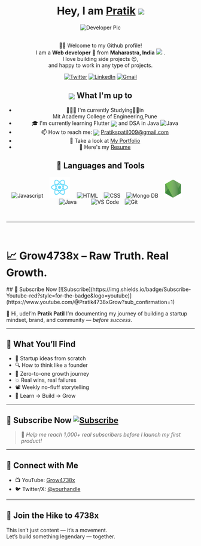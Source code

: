 <div align="center">
    <h1>Hey, I am <a href="https://pratiksp.netlify.app/" target="_blank">Pratik</a> <img
            src="https://media.giphy.com/media/hvRJCLFzcasrR4ia7z/giphy.gif" width="32"></h1>
    <img alt="Developer Pic"
        src="https://user-images.githubusercontent.com/49222186/110210369-58458c80-7eb7-11eb-9d6e-2129358b3098.png" width="350"/>
    <br/><br/>
    <p>🙏🏻 Welcome to my Github profile!<br />
        I am a <b>Web developer</b> 🚀 from <b>Maharastra, India</b> <img
            src="https://image.flaticon.com/icons/svg/551/551889.svg" width="14 " /> .<br />
        I love building side projects 😍, <br>and happy to work in any type of projects. </p>
    <div>
        <a href="" target="_blank"><img alt="Twitter"
                src="https://img.shields.io/badge/twitter-%231DA1F2.svg?&style=for-the-badge&logo=twitter&logoColor=white" /></a>
        <a href="www.linkedin.com/in/
pratik-patil-4738x
" target="_blank"><img alt="LinkedIn"
                src="https://img.shields.io/badge/linkedin-%230077B5.svg?&style=for-the-badge&logo=linkedin&logoColor=white" /></a>
        <a href="mailto:pratikspatil009@gmail.com" target="_blank"><img alt="Gmail"
                src="https://img.shields.io/badge/-Gmail-D14836?style=for-the-badge&logo=Gmail&logoColor=white" /></a>
        
       
    
</div>
                                
<div>
    <div>
        <h2><img align="center"
                src="https://emojis.slackmojis.com/emojis/images/1584726375/8272/blob-cool.gif?1584726375" width="28" />
            What I'm up to</h2>
        <ul>
            <li> 👨🏻‍💻 I'm currently Studying✍🏻in  <br>Mit Academy College of Engineering,Pune</li>
<!--             <li> 💬 Ask me about React <img align="center"
                    src="https://emojis.slackmojis.com/emojis/images/1473950148/1161/react.png?1473950148"
                    width="16" />, Javascript <img align="center"
                    src="https://emojis.slackmojis.com/emojis/images/1450441296/151/javascript.png?1450441296"
                    width="16" /></li> -->
            <li> 🎓 I'm currently learning Flutter <img align="center"
                    src="https://emojis.slackmojis.com/emojis/images/1533423362/4417/flutter.png?1533423362"
                    width="16" /> and DSA in Java   <img src="https://cdn.jsdelivr.net/npm/programming-languages-logos@0.0.3/src/java/java_64x64.png" width="17"
                alt="Java" /> </li>
            <li>📫 How to reach me: <img align="center"
                    src="https://emojis.slackmojis.com/emojis/images/1450319444/38/gmail.png?1450319444" width="17" />
                <a href="mailto:Pratikspatil009@gmail.com" target="_blank">Pratikspatil009@gmail.com</a></li>
            <li>👀 Take a look at <a href="https://pratiksp.netlify.app/" target="_blank">My Portfolio</a></li>
            <li>📄 Here's my <a href="" target="_blank">Resume</a></li>
        </ul>
    </div>
    <div>
        <h2>🧰 Languages and Tools</h2>
        <p align="center">
            <img src="https://upload.wikimedia.org/wikipedia/commons/9/99/Unofficial_JavaScript_logo_2.svg" width="48"
                alt="Javascript" />&nbsp;&nbsp;&nbsp
            <img src="https://raw.githubusercontent.com/github/explore/80688e429a7d4ef2fca1e82350fe8e3517d3494d/topics/react/react.png"
                alt="React.js" width="55" />
            &nbsp;&nbsp;&nbsp
            <img src="https://upload.wikimedia.org/wikipedia/commons/6/61/HTML5_logo_and_wordmark.svg" alt="HTML"
                width="48" />&nbsp;&nbsp;&nbsp
            <img src="https://upload.wikimedia.org/wikipedia/commons/d/d5/CSS3_logo_and_wordmark.svg" alt="CSS"
                width="35" />&nbsp;&nbsp;&nbsp
            <img src="https://avatars1.githubusercontent.com/u/45120?s=200&v=4" alt="Mongo DB"
                width="48" />&nbsp;&nbsp;&nbsp
            <img src="https://raw.githubusercontent.com/github/explore/80688e429a7d4ef2fca1e82350fe8e3517d3494d/topics/nodejs/nodejs.png"
                alt="Node.js" width="48" />&nbsp;&nbsp;&nbsp
            &nbsp;
            <img src="https://cdn.jsdelivr.net/npm/programming-languages-logos@0.0.3/src/java/java_64x64.png" width="48"
                alt="Java" />&nbsp;&nbsp;&nbsp
            &nbsp;&nbsp
               &nbsp;&nbsp
            <img src="https://upload.wikimedia.org/wikipedia/commons/9/9a/Visual_Studio_Code_1.35_icon.svg" alt="VS Code" width="50" />&nbsp;&nbsp;&nbsp
            <img src="https://upload.wikimedia.org/wikipedia/commons/3/3f/Git_icon.svg" alt="Git"
                width="48" />&nbsp;&nbsp;&nbsp
        </p>
    </div>
    <!-- 
    <br />
    <div> -->
<!--         <h2>⏱ My Stats and best Repo's
        </h2>
        <h1>Coming  Soon.....</h1> -->
    </div>
    <br />
    

</div>

<hr />
</br>
<h1>📈 Grow4738x – Raw Truth. Real Growth.  </h1>## 🔔 Subscribe Now    [![Subscribe](https://img.shields.io/badge/Subscribe-Youtube-red?style=for-the-badge&logo=youtube)](https://www.youtube.com/@Pratik4738xGrow?sub_confirmation=1)



👋 Hi, udeI’m **Pratik Patil**
I’m documenting my journey of building a startup mindset, brand, and community — *before success*.

---

## 🎯 What You’ll Find
- 🧠 Startup ideas from scratch  
- 🔍 How to think like a founder  
- 🚀 Zero-to-one growth journey  
- 💥 Real wins, real failures  
- 📽️ Weekly no-fluff storytelling  
- 🧱 Learn → Build → Grow

---

## 🔔 Subscribe Now    [![Subscribe](https://img.shields.io/badge/Subscribe-Youtube-red?style=for-the-badge&logo=youtube)](https://www.youtube.com/@Pratik4738xGrow?sub_confirmation=1)


> 🎯 *Help me reach 1,000+ real subscribers before I launch my first product!*

---

## 💬 Connect with Me
- 📺 YouTube: [Grow4738x](https://www.youtube.com/@Pratik4738xGrow)
- 🐦 Twitter/X: [@yourhandle](https://twitter.com/yourhandle)

---

## 🌟 Join the Hike to 4738x

This isn’t just content — it’s a movement.  
Let’s build something legendary — together.
